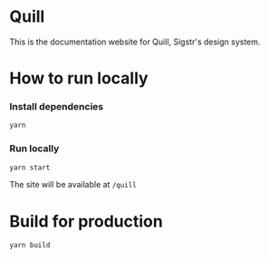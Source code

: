 # Quill
This is the documentation website for Quill, Sigstr's design system.

# How to run locally

### Install dependencies
```sh
yarn
```

### Run locally
```sh
yarn start
```
The site will be available at `/quill`

# Build for production
```sh
yarn build
```
